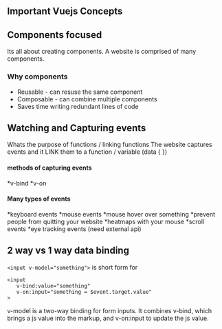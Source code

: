 ## Important Vuejs Concepts

## Components focused
Its all about creating components. A website is comprised of many components. 
### Why components
* Reusable - can resuse the same component
* Composable - can combine multiple components
* Saves time writing redundant lines of code

## Watching and Capturing events
Whats the purpose of functions / linking functions
The website captures events and it  LINK them to a function / variable (data { })
#### methods of capturing events
*v-bind
*v-on
#### Many types of events
*keyboard events
*mouse events
    *mouse hover over something
    *prevent people from quitting your website
    *heatmaps with your mouse
*scroll events
*eye tracking events (need external api)

## 2 way vs 1 way data binding
`<input v-model="something">` is short form  for
```
<input
   v-bind:value="something"
   v-on:input="something = $event.target.value"
>
```
v-model is a two-way binding for form inputs. It combines v-bind, which brings a js value into the markup, and v-on:input to update the js value.


